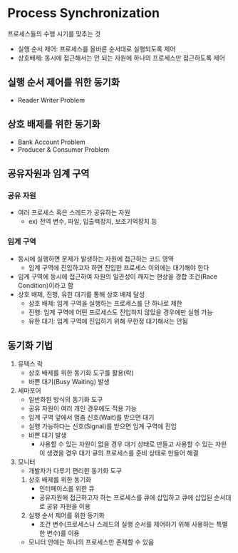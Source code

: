 # Process Synchronization
프로세스들의 수행 시기를 맞추는 것
- 실행 순서 제어: 프로세스를 올바른 순서대로 실행되도록 제어
- 상호배제: 동시에 접근해서는 안 되는 자원에 하나의 프로세스만 접근하도록 제어

## 실행 순서 제어를 위한 동기화
- Reader Writer Problem
## 상호 배제를 위한 동기화
- Bank Account Problem
- Producer & Consumer Problem

## 공유자원과 임계 구역
### 공유 자원
- 여러 프로세스 혹은 스레드가 공유하는 자원
  - ex) 전역 변수, 파일, 입출력장치, 보조기억장치 등
### 임계 구역
- 동시에 실행하면 문제가 발생하는 자원에 접근하는 코드 영역
  - 임계 구역에 진입하고자 하면 진입한 프로세스 이외에는 대기해야 한다
- 임계 구역에 동시에 접근하여 자원의 일관성이 깨지는 현상을 경합 조건(Race Condition)이라고 함
- 상호 배제, 진행, 유한 대기를 통해 상호 배제 달성
  - 상호 배제: 임계 구역을 실행하는 프로세스를 단 하나로 제한
  - 진행: 임계 구역에 어떤 프로세스도 진입하지 않았을 경우에만 실행 가능
  - 유한 대기: 임계 구역에 진입하기 위해 무한정 대기해서는 안됨

## 동기화 기법
1. 뮤텍스 락
   - 상호 배제를 위한 동기화 도구를 활용(락)
   - 바쁜 대기(Busy Waiting) 발생
2. 세마포어
    - 일반화된 방식의 동기화 도구
    - 공유 자원이 여러 개인 경우에도 적용 가능
    - 임계 구역 앞에서 멈춤 신호(Wait)를 받으면 대기
    - 실행 가능하다는 신호(Signal)를 받으면 임계 구역에 진입
    - 바쁜 대기 발생
      - 사용할 수 있는 자원이 없을 경우 대기 상태로 만들고 사용할 수 있는 자원이 생겼을 경우 대기 큐의 프로세스를 준비 상태로 만들어 해결
3. 모니터
    - 개발자가 다루기 편리한 동기화 도구
   1. 상호 배제를 위한 동기화
      - 인터페이스를 위한 큐
      - 공유자원에 접근하고자 하는 프로세스를 큐에 삽입하고 큐에 삽입된 순서대로 공유 자원을 이용
   2. 실행 순서 제어를 위한 동기화
      - 조건 변수(프로세스나 스레드의 실행 순서를 제어하기 위해 사용하는 특별한 변수)를 이용
   - 모니터 안에는 하나의 프로세스만 존재할 수 있음